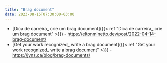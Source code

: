 ```yaml
---
title: "Brag document"
date: 2023-08-15T07:30:00-03:00
---
```

- [Dica de carreira_ crie um brag document]({{< ref "Dica de carreira_ crie um brag document" >}}) - https://eltonminetto.dev/post/2022-04-14-brag-document/
- [Get your work recognized_ write a brag document]({{< ref "Get your work recognized_ write a brag document" >}}) - https://jvns.ca/blog/brag-documents/